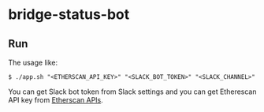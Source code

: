 # bridge-status-bot

## Run

The usage like:

```
$ ./app.sh "<ETHERSCAN_API_KEY>" "<SLACK_BOT_TOKEN>" "<SLACK_CHANNEL>"
```

You can get Slack bot token from Slack settings and you can get Etherescan API key from [Etherscan APIs](https://etherscan.io/apis).

